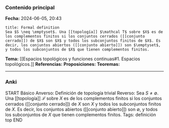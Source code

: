 ### Contenido principal

**Fecha:** 2024-06-05, 20:43

```ad-formal
title: Formal definition
Sea $S \neq \emptyset$. Una [[topología]] $\mathcal T$ sobre $X$ es de los complementos finitos si los conjuntos cerrados ([[conjunto cerrado]]) de $X$ son $X$ y todos los subconjuntos finitos de $X$. Es decir, los conjuntos abiertos ([[conjunto abierto]]) son $\emptyset$, y todos los subconjuntos de $X$ que tienen complementos finitos.
```

**Tema:** [[Espacios topológicos y funciones continuas#1. Espacios topológicos.]]
**Referencias:**
**Proposiciones:**
**Teoremas:**

---
### Anki

START
Básico
Anverso: Definición de topología trivial
Reverso: Sea $S \neq \emptyset$. Una [[topología]] $\mathcal T$ sobre $X$ es de los complementos finitos si los conjuntos cerrados ([[conjunto cerrado]]) de $X$ son $X$ y todos los subconjuntos finitos de $X$. Es decir, los conjuntos abiertos ([[conjunto abierto]]) son $\emptyset$, y todos los subconjuntos de $X$ que tienen complementos finitos.
Tags: definición top
END